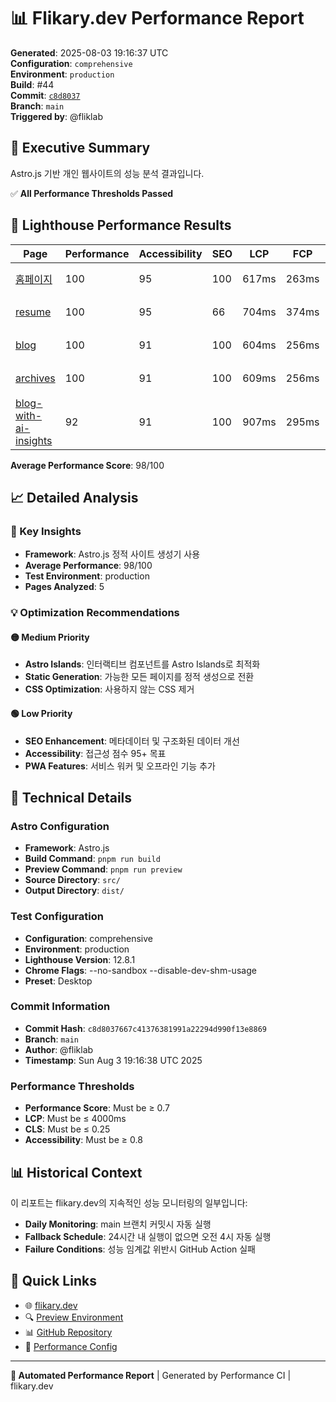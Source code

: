 # 📊 Flikary.dev Performance Report

**Generated**: 2025-08-03 19:16:37 UTC  
**Configuration**: `comprehensive`  
**Environment**: `production`  
**Build**: #44  
**Commit**: [`c8d8037`](https://github.com/fliklab/flikary/commit/c8d8037667c41376381991a22294d990f13e8869)  
**Branch**: `main`  
**Triggered by**: @fliklab

## 🎯 Executive Summary

Astro.js 기반 개인 웹사이트의 성능 분석 결과입니다.

✅ **All Performance Thresholds Passed**

## 🧪 Lighthouse Performance Results

| Page | Performance | Accessibility | SEO | LCP | FCP | CLS | Status |
|------|-------------|---------------|-----|-----|-----|-----|--------|
| [홈페이지](https://flikary.dev/) | 100 | 95 | 100 | 617ms | 263ms | 0 | 🟢 Excellent |
| [resume](https://flikary.dev/resume) | 100 | 95 | 66 | 704ms | 374ms | 0.03 | 🟢 Excellent |
| [blog](https://flikary.dev/blog) | 100 | 91 | 100 | 604ms | 256ms | 0 | 🟢 Excellent |
| [archives](https://flikary.dev/archives) | 100 | 91 | 100 | 609ms | 256ms | 0 | 🟢 Excellent |
| [blog-with-ai-insights](https://flikary.dev/blog/blog-with-ai-insights) | 92 | 91 | 100 | 907ms | 295ms | 0.17 | 🟢 Excellent |

**Average Performance Score**: 98/100


## 📈 Detailed Analysis

### 🎯 Key Insights

- **Framework**: Astro.js 정적 사이트 생성기 사용
- **Average Performance**: 98/100
- **Test Environment**: production
- **Pages Analyzed**: 5

### 💡 Optimization Recommendations



#### 🟡 Medium Priority
- **Astro Islands**: 인터랙티브 컴포넌트를 Astro Islands로 최적화
- **Static Generation**: 가능한 모든 페이지를 정적 생성으로 전환
- **CSS Optimization**: 사용하지 않는 CSS 제거

#### 🟢 Low Priority
- **SEO Enhancement**: 메타데이터 및 구조화된 데이터 개선
- **Accessibility**: 접근성 점수 95+ 목표
- **PWA Features**: 서비스 워커 및 오프라인 기능 추가

## 🔧 Technical Details

### Astro Configuration
- **Framework**: Astro.js
- **Build Command**: `pnpm run build`
- **Preview Command**: `pnpm run preview`
- **Source Directory**: `src/`
- **Output Directory**: `dist/`

### Test Configuration
- **Configuration**: comprehensive
- **Environment**: production
- **Lighthouse Version**: 12.8.1
- **Chrome Flags**: --no-sandbox --disable-dev-shm-usage
- **Preset**: Desktop

### Commit Information
- **Commit Hash**: `c8d8037667c41376381991a22294d990f13e8869`
- **Branch**: `main`
- **Author**: @fliklab
- **Timestamp**: Sun Aug  3 19:16:38 UTC 2025

### Performance Thresholds
- **Performance Score**: Must be ≥ 0.7
- **LCP**: Must be ≤ 4000ms
- **CLS**: Must be ≤ 0.25
- **Accessibility**: Must be ≥ 0.8

## 📊 Historical Context

이 리포트는 flikary.dev의 지속적인 성능 모니터링의 일부입니다:

- **Daily Monitoring**: main 브랜치 커밋시 자동 실행
- **Fallback Schedule**: 24시간 내 실행이 없으면 오전 4시 자동 실행
- **Failure Conditions**: 성능 임계값 위반시 GitHub Action 실패

## 🔗 Quick Links

- 🌐 [flikary.dev](https://flikary.dev)
- 🔍 [Preview Environment](https://preview.flikary.dev)
- 📊 [GitHub Repository](https://github.com/fliklab/flikary)
- 🔧 [Performance Config](https://github.com/fliklab/flikary/blob/main/performance-config.json)

---

**🤖 Automated Performance Report** | Generated by Performance CI | flikary.dev
